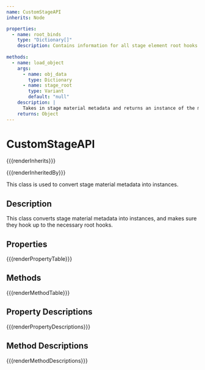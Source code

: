 ```yaml
---
name: CustomStageAPI
inherits: Node

properties:
  - name: root_binds
    type: "Dictionary[]"
    description: Contains information for all stage element root hooks. See [Root hooks](hooks.md)
	
methods:
  - name: load_object
    args:
      - name: obj_data
        type: Dictionary
      - name: stage_root
        type: Variant
        default: "null"
    description: |
      Takes in stage material metadata and returns an instance of the material specified. The resulting instance is bound to the root hooks specified in [`root_binds`](#root_binds).
    returns: Object
---
```


# CustomStageAPI

{{{renderInherits}}}

{{{renderInheritedBy}}}

This class is used to convert stage material metadata into instances.

[](../../notice.md ':include')

## Description

This class converts stage material metadata into instances, and makes sure they hook up to the necessary root hooks.

## Properties

{{{renderPropertyTable}}}
## Methods

{{{renderMethodTable}}}
## Property Descriptions

{{{renderPropertyDescriptions}}}
## Method Descriptions

{{{renderMethodDescriptions}}}
